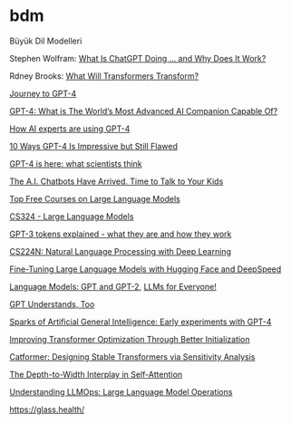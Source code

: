 # bdm
Büyük Dil Modelleri 


Stephen Wolfram: [What Is ChatGPT Doing … and Why Does It Work?](https://writings.stephenwolfram.com/2023/02/what-is-chatgpt-doing-and-why-does-it-work/)

Rdney Brooks: [What Will Transformers Transform?](https://rodneybrooks.com/what-will-transformers-transform)

[Journey to GPT-4](https://lifearchitect.ai/gpt-4/)

[GPT-4: What is The World’s Most Advanced AI Companion Capable Of?](https://impakter.com/gpt-4-what-is-the-worlds-most-advanced-ai-companion-capable-of/)

[How AI experts are using GPT-4](https://www.technologyreview.com/2023/03/21/1070102/how-ai-experts-are-using-gpt-4/)

[10 Ways GPT-4 Is Impressive but Still Flawed](https://www.nytimes.com/2023/03/14/technology/openai-new-gpt4.html)

[GPT-4 is here: what scientists think](https://www.nature.com/articles/d41586-023-00816-5)

[The A.I. Chatbots Have Arrived. Time to Talk to Your Kids](https://www-nytimes-com.cdn.ampproject.org/c/s/www.nytimes.com/2023/03/22/well/family/ai-chatgpt-parents-children.amp.html)


[Top Free Courses on Large Language Models](https://www.kdnuggets.com/2023/03/top-free-courses-large-language-models.html)

[CS324 - Large Language Models](https://stanford-cs324.github.io/winter2022/)

[GPT-3 tokens explained - what they are and how they work](https://blog.quickchat.ai/post/tokens-entropy-question/)

[CS224N: Natural Language Processing with Deep Learning](https://web.stanford.edu/class/cs224n/index.html)

[Fine-Tuning Large Language Models with Hugging Face and DeepSpeed](https://www.databricks.com/blog/2023/03/20/fine-tuning-large-language-models-hugging-face-and-deepspeed.html?utm_source=bambu&utm_medium=social&utm_campaign=advocacy&blaid=4327786)

[Language Models: GPT and GPT-2](https://cameronrwolfe.substack.com/p/language-models-gpt-and-gpt-2), [LLMs for Everyone!](https://cameronrwolfe.substack.com/p/llama-llms-for-everyone)


[GPT Understands, Too](https://arxiv.org/pdf/2103.10385.pdf)

[Sparks of Artificial General Intelligence: Early experiments with GPT-4](https://arxiv.org/pdf/2303.12712.pdf)

[Improving Transformer Optimization Through Better Initialization](https://www.cs.toronto.edu/~mvolkovs/ICML2020_tfixup.pdf)

[Catformer: Designing Stable Transformers via Sensitivity Analysis](http://proceedings.mlr.press/v139/davis21a/davis21a.pdf)

[The Depth-to-Width Interplay in Self-Attention](https://arxiv.org/pdf/2006.12467.pdf)

[Understanding LLMOps: Large Language Model Operations](https://wandb.ai/iamleonie/Articles/reports/Understanding-LLMOps-Large-Language-Model-Operations--Vmlldzo0MDgyMDc2)

https://glass.health/
